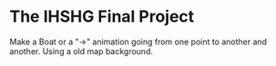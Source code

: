 # The IHSHG Final Project

Make a Boat or a "->" animation going from one point to another and another. Using a old map background.